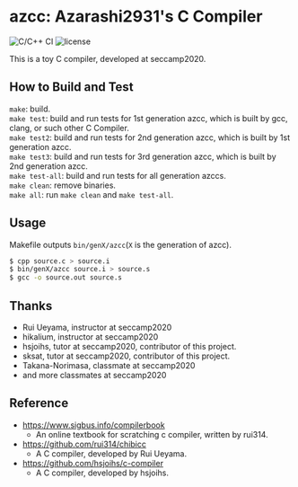 # azcc: Azarashi2931's C Compiler
![C/C++ CI](https://github.com/azarashi2931/azcc/workflows/C/C++%20CI/badge.svg?branch=master)
![license](https://img.shields.io/github/license/azarashi2931/azcc)

This is a toy C compiler, developed at seccamp2020.

## How to Build and Test
`make`: build.  
`make test`: build and run tests for 1st generation azcc, which is built by gcc, clang, or such other C Compiler.  
`make test2`: build and run tests for 2nd generation azcc, which is built by 1st generation azcc.  
`make test3`: build and run tests for 3rd generation azcc, which is built by 2nd generation azcc.  
`make test-all`: build and run tests for all generation azccs.  
`make clean`: remove binaries.  
`make all`: run `make clean` and `make test-all`.  

## Usage
Makefile outputs `bin/genX/azcc`(`X` is the generation of azcc).  
```sh
$ cpp source.c > source.i
$ bin/genX/azcc source.i > source.s
$ gcc -o source.out source.s
```

## Thanks
+ Rui Ueyama, instructor at seccamp2020
+ hikalium, instructor at seccamp2020
+ hsjoihs, tutor at seccamp2020, contributor of this project.
+ sksat, tutor at seccamp2020, contributor of this project.
+ Takana-Norimasa, classmate at seccamp2020
+ and more classmates at seccamp2020

## Reference
+ https://www.sigbus.info/compilerbook
  + An online textbook for scratching c compiler, written by rui314.
+ https://github.com/rui314/chibicc
  + A C compiler, developed by Rui Ueyama.
+ https://github.com/hsjoihs/c-compiler
  + A C compiler, developed by hsjoihs.
